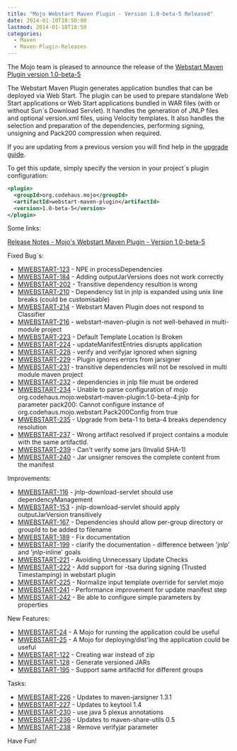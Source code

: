 ```yaml
---
title: "Mojo Webstart Maven Plugin - Version 1.0-beta-5 Released"
date: 2014-01-10T18:50:00
lastmod: 2014-01-10T18:50
categories:
  - Maven
  - Maven-Plugin-Releases
---
```

The Mojo team is pleased to announce the release of the [Webstart
Maven Plugin version 1.0-beta-5](http://mojo.codehaus.org/webstart/webstart-maven-plugin)

The Webstart Maven Plugin generates application bundles that can be
deployed via Web Start. The plugin can be used to prepare standalone
Web Start applications or Web Start applications bundled in WAR files
(with or without Sun´s Download Servlet). It handles the generation of
JNLP files and optional version.xml files, using Velocity templates. It
also handles the selection and preparation of the dependencies,
performing signing, unsigning and Pack200 compression when required.


If you are updating from a previous version you will find help in the 
[upgrade guide](http://mojo.codehaus.org/webstart/webstart-maven-plugin/upgrade.html).

<!-- more -->

To get this update, simply specify the version in your project´s
plugin configuration:


```xml
<plugin>
  <groupId>org.codehaus.mojo</groupId>
  <artifactId>webstart-maven-plugin</artifactId>
  <version>1.0-beta-5</version>
</plugin>
``` 


Some links:

[Release Notes - Mojo's Webstart Maven Plugin - Version 1.0-beta-5](http://jira.codehaus.org/secure/ReleaseNote.jspa?projectId=11362&version=19637)

Fixed Bug´s:

* [MWEBSTART-123](https://issues.apache.org/jira/browse/MWEBSTART-123) - NPE in processDependencies
* [MWEBSTART-184](https://issues.apache.org/jira/browse/MWEBSTART-184) - Adding outputJarVersions does not work correctly
* [MWEBSTART-202](https://issues.apache.org/jira/browse/MWEBSTART-202) - Transitive dependency resultion is wrong 
* [MWEBSTART-210](https://issues.apache.org/jira/browse/MWEBSTART-210) - Dependency list in jnlp is expanded using unix line breaks (could be customisable)
* [MWEBSTART-214](https://issues.apache.org/jira/browse/MWEBSTART-214) - Webstart Maven Plugin does not respond to Classifier
* [MWEBSTART-216](https://issues.apache.org/jira/browse/MWEBSTART-216) - webstart-maven-plugin is not well-behaved in multi-module project
* [MWEBSTART-223](https://issues.apache.org/jira/browse/MWEBSTART-223) - Default Template Location Is Broken
* [MWEBSTART-224](https://issues.apache.org/jira/browse/MWEBSTART-224) - updateManifestEntries disrupts application
* [MWEBSTART-228](https://issues.apache.org/jira/browse/MWEBSTART-228) - verify and verifyjar ignored when signing
* [MWEBSTART-229](https://issues.apache.org/jira/browse/MWEBSTART-229) - Plugin ignores errors from jarsigner
* [MWEBSTART-231](https://issues.apache.org/jira/browse/MWEBSTART-231) - transitive dependencies will not be resolved in multi module maven project
* [MWEBSTART-232](https://issues.apache.org/jira/browse/MWEBSTART-232) - dependencies in jnlp file must be ordered
* [MWEBSTART-234](https://issues.apache.org/jira/browse/MWEBSTART-234) - Unable to parse configuration of mojo org.codehaus.mojo:webstart-maven-plugin:1.0-beta-4:jnlp for parameter pack200: Cannot configure instance of org.codehaus.mojo.webstart.Pack200Config from true
* [MWEBSTART-235](https://issues.apache.org/jira/browse/MWEBSTART-235) - Upgrade from beta-1 to beta-4 breaks dependency resolution
* [MWEBSTART-237](https://issues.apache.org/jira/browse/MWEBSTART-237) - Wrong artifact resolved if project contains a module with the same artifactId.
* [MWEBSTART-239](https://issues.apache.org/jira/browse/MWEBSTART-239) - Can't verify some jars (Invalid SHA-1)
* [MWEBSTART-240](https://issues.apache.org/jira/browse/MWEBSTART-240) - Jar unsigner removes the complete content from the manifest

Improvements:

* [MWEBSTART-116](https://issues.apache.org/jira/browse/MWEBSTART-116) - jnlp-download-servlet should use dependencyManagement
* [MWEBSTART-153](https://issues.apache.org/jira/browse/MWEBSTART-153) - jnlp-download-servlet should apply outputJarVersion transitively
* [MWEBSTART-167](https://issues.apache.org/jira/browse/MWEBSTART-167) - Dependencies should allow per-group directory or groupId to be added to filename
* [MWEBSTART-189](https://issues.apache.org/jira/browse/MWEBSTART-189) - Fix documentation
* [MWEBSTART-199](https://issues.apache.org/jira/browse/MWEBSTART-199) - clarify the documentation - difference between 'jnlp' and 'jnlp-inline' goals
* [MWEBSTART-221](https://issues.apache.org/jira/browse/MWEBSTART-221) - Avoiding Unnecessary Update Checks
* [MWEBSTART-222](https://issues.apache.org/jira/browse/MWEBSTART-222) - Add support for  -tsa during signing (Trusted Timestamping) in webstart plugin
* [MWEBSTART-225](https://issues.apache.org/jira/browse/MWEBSTART-225) - Normalize input template override for servlet mojo
* [MWEBSTART-241](https://issues.apache.org/jira/browse/MWEBSTART-241) - Performance improvement for update manifest step
* [MWEBSTART-242](https://issues.apache.org/jira/browse/MWEBSTART-242) - Be able to configure simple parameters by properties

New Features:

* [MWEBSTART-24](https://issues.apache.org/jira/browse/MWEBSTART-24) - A Mojo for running the application could be useful
* [MWEBSTART-25](https://issues.apache.org/jira/browse/MWEBSTART-25) - A Mojo for deploying/dist'ing the application could be useful
* [MWEBSTART-122](https://issues.apache.org/jira/browse/MWEBSTART-122) - Creating war instead of zip
* [MWEBSTART-128](https://issues.apache.org/jira/browse/MWEBSTART-128) - Generate versioned JARs 
* [MWEBSTART-195](https://issues.apache.org/jira/browse/MWEBSTART-195) - Support same artifactId for different groups

Tasks:

* [MWEBSTART-226](https://issues.apache.org/jira/browse/MWEBSTART-226) - Updates to maven-jarsigner 1.3.1
* [MWEBSTART-227](https://issues.apache.org/jira/browse/MWEBSTART-227) - Updates to keytool 1.4
* [MWEBSTART-230](https://issues.apache.org/jira/browse/MWEBSTART-230) - use java 5 plexus annotations
* [MWEBSTART-236](https://issues.apache.org/jira/browse/MWEBSTART-236) - Updates to maven-share-utils 0.5
* [MWEBSTART-238](https://issues.apache.org/jira/browse/MWEBSTART-238) - Remove verifyjar parameter


Have Fun!
